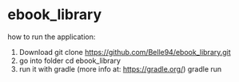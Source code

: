 # ebook_library

how to run the application:
1. Download
git clone https://github.com/Belle94/ebook_library.git
2. go into folder
cd ebook_library
3. run it with gradle (more info at: https://gradle.org/)
gradle run
